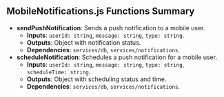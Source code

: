 ## MobileNotifications.js Functions Summary
- **sendPushNotification**: Sends a push notification to a mobile user.
  - **Inputs**: `userId: string`, `message: string`, `type: string`.
  - **Outputs**: Object with notification status.
  - **Dependencies**: `services/db`, `services/notifications`.
- **scheduleNotification**: Schedules a push notification for a mobile user.
  - **Inputs**: `userId: string`, `message: string`, `type: string`, `scheduleTime: string`.
  - **Outputs**: Object with scheduling status and time.
  - **Dependencies**: `services/db`, `services/notifications`.